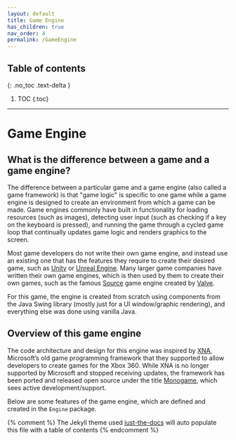 ```yaml
---
layout: default
title: Game Engine
has_children: true
nav_order: 4
permalink: /GameEngine
---
```


## Table of contents
{: .no_toc .text-delta }

1. TOC
{:toc}

---

# Game Engine

## What is the difference between a game and a game engine?

The difference between a particular game and a game engine (also called a game framework) is that "game logic" is specific to one game while a game engine is designed to create an environment from which a game can be made. 
Game engines commonly have built in functionality for loading resources (such as images), detecting user input (such as checking if a key on the keyboard is pressed),
and running the game through a cycled game loop that continually updates game logic and renders graphics to the screen.

Most game developers do not write their own game engine, and instead use an existing one that has the features they require to
create their desired game, such as [Unity](https://unity.com/) or [Unreal Engine](https://www.unrealengine.com/en-US/). Many larger game companies
have written their own game engines, which is then used by them to create their own games, such as the famous [Source](https://en.wikipedia.org/wiki/Source_(game_engine)) game engine created by [Valve](https://www.valvesoftware.com/en/).

For this game, the engine is created from scratch using components from the Java Swing library (mostly just for a UI window/graphic rendering), and everything else was
done using vanilla Java.

## Overview of this game engine

The code architecture and design for this engine was inspired by [XNA](https://en.wikipedia.org/wiki/Microsoft_XNA), Microsoft’s old game programming framework that they supported to allow developers to create games for the Xbox 360. 
While XNA is no longer supported by Microsoft and stopped receiving updates, the framework has been ported and released open source under the title [Monogame](https://www.monogame.net/), which sees active development/support.

Below are some features of the game engine, which are defined and created in the `Engine` package.

{% comment %} 
    The Jekyll theme used [just-the-docs](https://pmarsceill.github.io/just-the-docs/) will auto populate this file with a table of contents
{% endcomment %}
